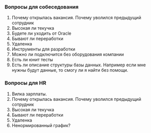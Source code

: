 ### Вопросы для собеседования
  1. Почему открылась вакансия. Почему уволился предыдущий сотрудник
  2. Высокая ли текучка
  3. Будете ли уходить от Oracle
  4. Бывают ли переработки
  5. Удаленка
  6. Инструменты для разработки
  7. Можно ли подключится без оборудования компании
  8. Есть ли юнит тесты
  9. Есть ли описание структуры базы данных. Например если мне нужны будут данные, то смогу ли я найти без помощи.


### Вопросы для HR
  1. Вилка зарплаты. 
  2. Почему открылась вакансия. Почему уволился предыдущий сотрудник
  3. Высокая ли текучка
  4. Бывают ли переработки
  5. Удаленка
  6. Ненормированный график?